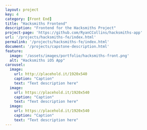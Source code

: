 ```yaml
---
layout: project
key: 4
category: [Front End]
title: "Hacksmiths Frontend"
description: "Frontend for the Hacksmiths Project"
project-page: 'https://github.com/RyanCCollins/hacksmiths-app'
url: '/projects/hacksmiths-fe/index.html'
permalink: '/projects/hacksmiths-fe/index.html'
document: '/projects/capstone-description.html'
feature:
  image: '/assets/images/portfolio/hacksmiths-front.png'
  alt: "Hacksmiths iOS App"
carousel:
  image:
    url: http://placehold.it/1920x540
    caption: "Caption"
    text: "Text description here"
  image:
    url: https://placehold.it/1920x540
    caption: "Caption"
    text: "Text description here"
  image:
    url: https://placehold.it/1920x540
    caption: "Caption"
    text: "Text description here"
---
```

